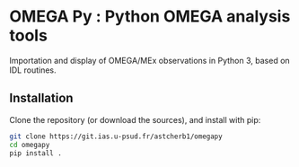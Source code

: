 # OMEGA Py : Python OMEGA analysis tools

Importation and display of OMEGA/MEx observations in Python 3, based on IDL routines.

## Installation
Clone the repository (or download the sources), and install with pip:

~~~bash
git clone https://git.ias.u-psud.fr/astcherb1/omegapy
cd omegapy
pip install .
~~~
